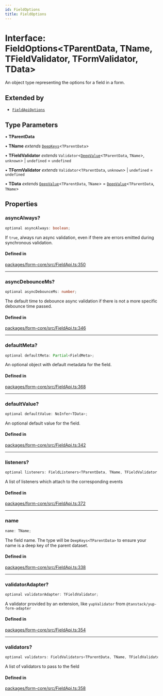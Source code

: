 ```yaml
---
id: FieldOptions
title: FieldOptions
---
```


# Interface: FieldOptions\<TParentData, TName, TFieldValidator, TFormValidator, TData\>

An object type representing the options for a field in a form.

## Extended by

- [`FieldApiOptions`](fieldapioptions.md)

## Type Parameters

• **TParentData**

• **TName** *extends* [`DeepKeys`](../type-aliases/deepkeys.md)\<`TParentData`\>

• **TFieldValidator** *extends* `Validator`\<[`DeepValue`](../type-aliases/deepvalue.md)\<`TParentData`, `TName`\>, `unknown`\> \| `undefined` = `undefined`

• **TFormValidator** *extends* `Validator`\<`TParentData`, `unknown`\> \| `undefined` = `undefined`

• **TData** *extends* [`DeepValue`](../type-aliases/deepvalue.md)\<`TParentData`, `TName`\> = [`DeepValue`](../type-aliases/deepvalue.md)\<`TParentData`, `TName`\>

## Properties

### asyncAlways?

```ts
optional asyncAlways: boolean;
```

If `true`, always run async validation, even if there are errors emitted during synchronous validation.

#### Defined in

[packages/form-core/src/FieldApi.ts:350](https://github.com/TanStack/form/blob/main/packages/form-core/src/FieldApi.ts#L350)

***

### asyncDebounceMs?

```ts
optional asyncDebounceMs: number;
```

The default time to debounce async validation if there is not a more specific debounce time passed.

#### Defined in

[packages/form-core/src/FieldApi.ts:346](https://github.com/TanStack/form/blob/main/packages/form-core/src/FieldApi.ts#L346)

***

### defaultMeta?

```ts
optional defaultMeta: Partial<FieldMeta>;
```

An optional object with default metadata for the field.

#### Defined in

[packages/form-core/src/FieldApi.ts:368](https://github.com/TanStack/form/blob/main/packages/form-core/src/FieldApi.ts#L368)

***

### defaultValue?

```ts
optional defaultValue: NoInfer<TData>;
```

An optional default value for the field.

#### Defined in

[packages/form-core/src/FieldApi.ts:342](https://github.com/TanStack/form/blob/main/packages/form-core/src/FieldApi.ts#L342)

***

### listeners?

```ts
optional listeners: FieldListeners<TParentData, TName, TFieldValidator, TFormValidator, TData>;
```

A list of listeners which attach to the corresponding events

#### Defined in

[packages/form-core/src/FieldApi.ts:372](https://github.com/TanStack/form/blob/main/packages/form-core/src/FieldApi.ts#L372)

***

### name

```ts
name: TName;
```

The field name. The type will be `DeepKeys<TParentData>` to ensure your name is a deep key of the parent dataset.

#### Defined in

[packages/form-core/src/FieldApi.ts:338](https://github.com/TanStack/form/blob/main/packages/form-core/src/FieldApi.ts#L338)

***

### validatorAdapter?

```ts
optional validatorAdapter: TFieldValidator;
```

A validator provided by an extension, like `yupValidator` from `@tanstack/yup-form-adapter`

#### Defined in

[packages/form-core/src/FieldApi.ts:354](https://github.com/TanStack/form/blob/main/packages/form-core/src/FieldApi.ts#L354)

***

### validators?

```ts
optional validators: FieldValidators<TParentData, TName, TFieldValidator, TFormValidator, TData>;
```

A list of validators to pass to the field

#### Defined in

[packages/form-core/src/FieldApi.ts:358](https://github.com/TanStack/form/blob/main/packages/form-core/src/FieldApi.ts#L358)
